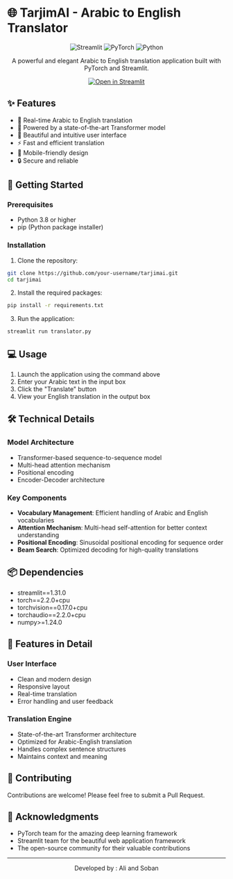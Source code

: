 ﻿# 🌐 TarjimAI - Arabic to English Translator

<div align="center">

![Streamlit](https://img.shields.io/badge/Streamlit-FF4B4B?style=for-the-badge&logo=streamlit&logoColor=white)
![PyTorch](https://img.shields.io/badge/PyTorch-EE4C2C?style=for-the-badge&logo=pytorch&logoColor=white)
![Python](https://img.shields.io/badge/Python-3.8+-blue?style=for-the-badge&logo=python&logoColor=white)

A powerful and elegant Arabic to English translation application built with PyTorch and Streamlit.

[![Open in Streamlit](https://static.streamlit.io/badges/streamlit_badge_black_white.svg)](https://share.streamlit.io/your-username/your-repo/main/translator.py)

</div>

## ✨ Features

- 🔄 Real-time Arabic to English translation
- 🧠 Powered by a state-of-the-art Transformer model
- 🎨 Beautiful and intuitive user interface
- ⚡ Fast and efficient translation
- 📱 Mobile-friendly design
- 🔒 Secure and reliable

## 🚀 Getting Started

### Prerequisites

- Python 3.8 or higher
- pip (Python package installer)

### Installation

1. Clone the repository:
```bash
git clone https://github.com/your-username/tarjimai.git
cd tarjimai
```

2. Install the required packages:
```bash
pip install -r requirements.txt
```

3. Run the application:
```bash
streamlit run translator.py
```

## 💻 Usage

1. Launch the application using the command above
2. Enter your Arabic text in the input box
3. Click the "Translate" button
4. View your English translation in the output box

## 🛠️ Technical Details

### Model Architecture

- Transformer-based sequence-to-sequence model
- Multi-head attention mechanism
- Positional encoding
- Encoder-Decoder architecture

### Key Components

- **Vocabulary Management**: Efficient handling of Arabic and English vocabularies
- **Attention Mechanism**: Multi-head self-attention for better context understanding
- **Positional Encoding**: Sinusoidal positional encoding for sequence order
- **Beam Search**: Optimized decoding for high-quality translations

## 📦 Dependencies

- streamlit==1.31.0
- torch==2.2.0+cpu
- torchvision==0.17.0+cpu
- torchaudio==2.2.0+cpu
- numpy>=1.24.0

## 🌟 Features in Detail

### User Interface
- Clean and modern design
- Responsive layout
- Real-time translation
- Error handling and user feedback

### Translation Engine
- State-of-the-art Transformer architecture
- Optimized for Arabic-English translation
- Handles complex sentence structures
- Maintains context and meaning

## 🤝 Contributing

Contributions are welcome! Please feel free to submit a Pull Request.


## 🙏 Acknowledgments

- PyTorch team for the amazing deep learning framework
- Streamlit team for the beautiful web application framework
- The open-source community for their valuable contributions

---

<div align="center">
Developed by : Ali and Soban
</div>
